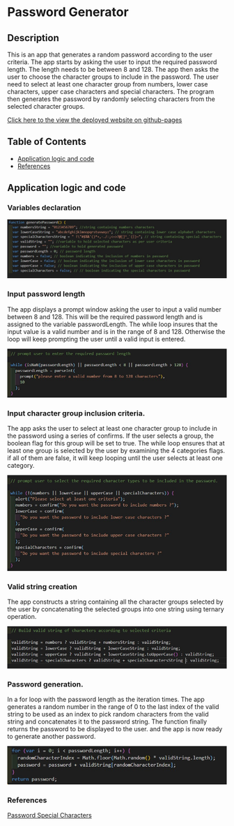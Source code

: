 # Password Generator

## Description

This is an app that generates a random password according to the user criteria. The app starts by asking the user to input the required password length. The length needs to be between 8 and 128. The app then asks the user to choose the character groups to include in the password. The user need to select at least one character group from numbers, lower case characters, upper case characters and special characters. The program then generates the password by randomly selecting characters from the selected character groups.

[Click here to the view the deployed website on github-pages](https://mohamedzakigithub.github.io/password-generator/)

## Table of Contents

- [Application logic and code](#Application-logic-and-code)
- [References](#References)

## Application logic and code

### Variables declaration

<img src="markdown/variables.jpg" alt=""/>

### Input password length

The app displays a prompt window asking the user to input a valid number between 8 and 128. This will be the required password length and is assigned to the variable passwordLength. The while loop insures that the input value is a valid number and is in the range of 8 and 128. Otherwise the loop will keep prompting the user until a valid input is entered.

<img src="markdown/length.jpg" alt=""/>

### Input character group inclusion criteria.

The app asks the user to select at least one character group to include in the password using a series of confirms. If the user selects a group, the boolean flag for this group will be set to true. The while loop ensures that at least one group is selected by the user by examining the 4 categories flags. if all of them are false, it will keep looping until the user selects at least one category.

<img src="markdown/criteria.jpg" alt=""/>

### Valid string creation

The app constructs a string containing all the character groups selected by the user by concatenating the selected groups into one string using ternary operation.

<img src="markdown/build.jpg" alt=""/>

### Password generation.

In a for loop with the password length as the iteration times. The app generates a random number in the range of 0 to the last index of the valid string to be used as an index to pick random characters from the valid string and concatenates it to the password string. The function finally returns the password to be displayed to the user. and the app is now ready to generate another password.

<img src="markdown/generate.jpg" alt=""/>

### References

[Password Special Characters](https://owasp.org/www-community/password-special-characters)
